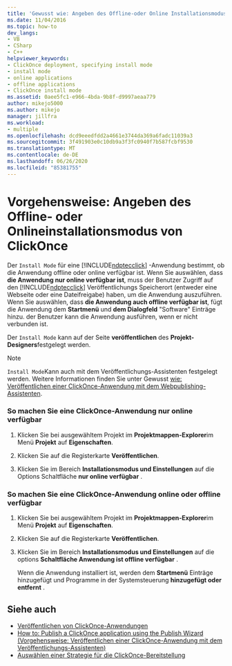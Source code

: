 ```yaml
---
title: 'Gewusst wie: Angeben des Offline-oder Online Installationsmodus von ClickOnce | Microsoft-Dokumentation'
ms.date: 11/04/2016
ms.topic: how-to
dev_langs:
- VB
- CSharp
- C++
helpviewer_keywords:
- ClickOnce deployment, specifying install mode
- install mode
- online applications
- offline applications
- ClickOnce install mode
ms.assetid: 0aee5fc1-e966-4bda-9b8f-d9997aeaa779
author: mikejo5000
ms.author: mikejo
manager: jillfra
ms.workload:
- multiple
ms.openlocfilehash: dcd9eeedfdd2a4661e3744da369a6fadc11039a3
ms.sourcegitcommit: 3f491903e0c10db9a3f3fc0940f7b587fcbf9530
ms.translationtype: MT
ms.contentlocale: de-DE
ms.lasthandoff: 06/26/2020
ms.locfileid: "85381755"
---
```

# <a name="how-to-specify-the-clickonce-offline-or-online-install-mode"></a>Vorgehensweise: Angeben des Offline- oder Onlineinstallationsmodus von ClickOnce
Der `Install Mode` für eine [!INCLUDE[ndptecclick](../deployment/includes/ndptecclick_md.md)] -Anwendung bestimmt, ob die Anwendung offline oder online verfügbar ist. Wenn Sie auswählen, dass **die Anwendung nur online verfügbar ist**, muss der Benutzer Zugriff auf den [!INCLUDE[ndptecclick](../deployment/includes/ndptecclick_md.md)] Veröffentlichungs Speicherort (entweder eine Webseite oder eine Dateifreigabe) haben, um die Anwendung auszuführen. Wenn Sie auswählen, dass **die Anwendung auch offline verfügbar ist**, fügt die Anwendung dem **Startmenü** und **dem Dialogfeld** "Software" Einträge hinzu. der Benutzer kann die Anwendung ausführen, wenn er nicht verbunden ist.

Der `Install Mode` kann auf der Seite **veröffentlichen** des **Projekt-Designers**festgelegt werden.

> [!NOTE]
> `Install Mode`Kann auch mit dem Veröffentlichungs-Assistenten festgelegt werden. Weitere Informationen finden Sie unter Gewusst [wie: Veröffentlichen einer ClickOnce-Anwendung mit dem Webpublishing-Assistenten](../deployment/how-to-publish-a-clickonce-application-using-the-publish-wizard.md).

### <a name="to-make-a-clickonce-application-available-online-only"></a>So machen Sie eine ClickOnce-Anwendung nur online verfügbar

1. Klicken Sie bei ausgewähltem Projekt im **Projektmappen-Explorer**im Menü **Projekt** auf **Eigenschaften**.

2. Klicken Sie auf die Registerkarte **Veröffentlichen**.

3. Klicken Sie im Bereich **Installationsmodus und Einstellungen** auf die Options Schaltfläche **nur online verfügbar** .

### <a name="to-make-a-clickonce-application-available-online-or-offline"></a>So machen Sie eine ClickOnce-Anwendung online oder offline verfügbar

1. Klicken Sie bei ausgewähltem Projekt im **Projektmappen-Explorer**im Menü **Projekt** auf **Eigenschaften**.

2. Klicken Sie auf die Registerkarte **Veröffentlichen**.

3. Klicken Sie im Bereich **Installationsmodus und Einstellungen** auf die options **Schaltfläche Anwendung ist offline verfügbar** .

     Wenn die Anwendung installiert ist, werden dem **Startmenü** Einträge hinzugefügt und Programme in der Systemsteuerung **hinzugefügt oder entfernt** .

## <a name="see-also"></a>Siehe auch
- [Veröffentlichen von ClickOnce-Anwendungen](../deployment/publishing-clickonce-applications.md)
- [How to: Publish a ClickOnce application using the Publish Wizard (Vorgehensweise: Veröffentlichen einer ClickOnce-Anwendung mit dem Veröffentlichungs-Assistenten)](../deployment/how-to-publish-a-clickonce-application-using-the-publish-wizard.md)
- [Auswählen einer Strategie für die ClickOnce-Bereitstellung](../deployment/choosing-a-clickonce-deployment-strategy.md)